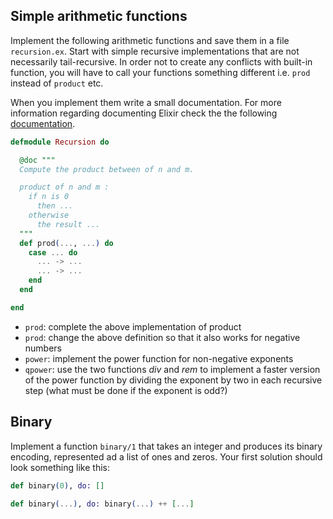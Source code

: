 ## Simple arithmetic functions

Implement the following arithmetic functions and save them in a file `recursion.ex`. Start with simple recursive implementations that are not necessarily tail-recursive. In order not to create any conflicts with built-in function, you will have to call your functions something different i.e. `prod` instead of `product` etc.

When you implement them write a small documentation. For more information regarding documenting Elixir check the the following [documentation](https://hexdocs.pm/elixir/writing-documentation.html).

```Elixir
defmodule Recursion do

  @doc """
  Compute the product between of n and m.

  product of n and m :
    if n is 0
      then ...
    otherwise
      the result ...
  """
  def prod(..., ...) do
    case ... do
      ... -> ...
      ... -> ...
    end
  end

end
```

* `prod`: complete the above implementation of product
* `prod`: change the above definition so that it also works for negative numbers
* `power`: implement the power function for non-negative exponents
* `qpower`: use the two functions _div_ and _rem_ to implement a faster version of the power function by dividing the exponent by two in each recursive step \(what must be done if the exponent is odd?\)

## Binary

Implement a function `binary/1` that takes an integer and produces its binary encoding, represented ad a list of ones and zeros. Your first solution should look something like this:

```Elixir
def binary(0), do: []

def binary(...), do: binary(...) ++ [...]
```



